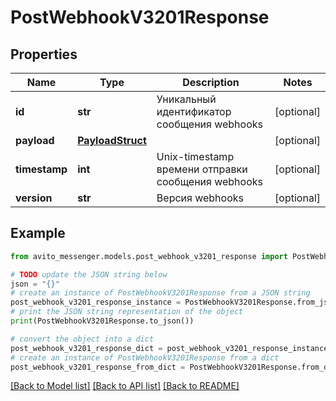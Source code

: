 # PostWebhookV3201Response


## Properties

Name | Type | Description | Notes
------------ | ------------- | ------------- | -------------
**id** | **str** | Уникальный идентификатор сообщения webhooks | [optional] 
**payload** | [**PayloadStruct**](PayloadStruct.md) |  | [optional] 
**timestamp** | **int** | Unix-timestamp времени отправки сообщения webhooks | [optional] 
**version** | **str** | Версия webhooks | [optional] 

## Example

```python
from avito_messenger.models.post_webhook_v3201_response import PostWebhookV3201Response

# TODO update the JSON string below
json = "{}"
# create an instance of PostWebhookV3201Response from a JSON string
post_webhook_v3201_response_instance = PostWebhookV3201Response.from_json(json)
# print the JSON string representation of the object
print(PostWebhookV3201Response.to_json())

# convert the object into a dict
post_webhook_v3201_response_dict = post_webhook_v3201_response_instance.to_dict()
# create an instance of PostWebhookV3201Response from a dict
post_webhook_v3201_response_from_dict = PostWebhookV3201Response.from_dict(post_webhook_v3201_response_dict)
```
[[Back to Model list]](../README.md#documentation-for-models) [[Back to API list]](../README.md#documentation-for-api-endpoints) [[Back to README]](../README.md)


